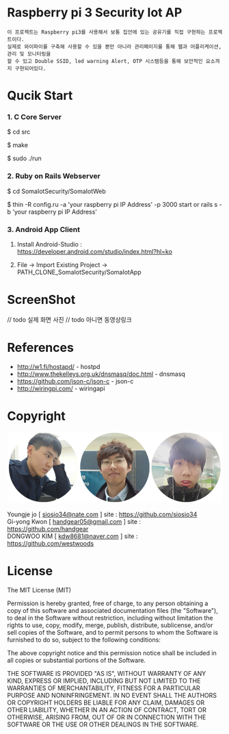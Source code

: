 # Raspberry pi 3 Security Iot AP

    이 프로젝트는 Raspberry pi3를 사용해서 보통 집안에 있는 공유기를 직접 구현하는 프로젝트이다.
    실제로 와이파이를 구축해 사용할 수 있을 뿐만 아니라 관리페이지를 통해 웹과 어플리케이션, 관리 및 모니터링을
    할 수 있고 Double SSID, led warning Alert, OTP 시스템등을 통해 보안적인 요소까지 구현되어있다.
 
# Qucik Start

### 1. C Core Server

  $ cd src
  
  $ make

  $ sudo ./run
 
### 2. Ruby on Rails Webserver

  $ cd SomaIotSecurity/SomaIotWeb
  
  $ thin -R config.ru -a 'your raspberry pi IP Address' -p 3000 start or rails s -b 'your raspberry pi IP Address'

### 3. Android App Client

  1) Install Android-Studio : https://developer.android.com/studio/index.html?hl=ko
  
  2) File -> Import Existing Project -> PATH_CLONE_SomaIotSecurity/SomaIotApp
  
# ScreenShot

// todo 실제 화면 사진
// todo 아니면 동영상링크

# References 

- http://w1.fi/hostapd/ - hostpd
- http://www.thekelleys.org.uk/dnsmasq/doc.html - dnsmasq
- https://github.com/json-c/json-c - json-c
- http://wiringpi.com/ - wiringapi

# Copyright

![alt SomaIotSecurity](https://github.com/siosio34/SomaIotSecurity/blob/master/docs/member_profile.png)

Youngje jo [ siosio34@nate.com ] site : https://github.com/siosio34  
Gi-yong Kwon [ handgear05@gmail.com ] site : https://github.com/handgear  
DONGWOO KIM [ kdw8681@naver.com ] site : https://github.com/westwoods  

# License

The MIT License (MIT)

Permission is hereby granted, free of charge, to any person obtaining a copy of this software and associated documentation files (the "Software"), to deal in the Software without restriction, including without limitation the rights to use, copy, modify, merge, publish, distribute, sublicense, and/or sell copies of the Software, and to permit persons to whom the Software is furnished to do so, subject to the following conditions:

The above copyright notice and this permission notice shall be included in all copies or substantial portions of the Software.

THE SOFTWARE IS PROVIDED "AS IS", WITHOUT WARRANTY OF ANY KIND, EXPRESS OR IMPLIED, INCLUDING BUT NOT LIMITED TO THE WARRANTIES OF MERCHANTABILITY, FITNESS FOR A PARTICULAR PURPOSE AND NONINFRINGEMENT. IN NO EVENT SHALL THE AUTHORS OR COPYRIGHT HOLDERS BE LIABLE FOR ANY CLAIM, DAMAGES OR OTHER LIABILITY, WHETHER IN AN ACTION OF CONTRACT, TORT OR OTHERWISE, ARISING FROM, OUT OF OR IN CONNECTION WITH THE SOFTWARE OR THE USE OR OTHER DEALINGS IN THE SOFTWARE.

